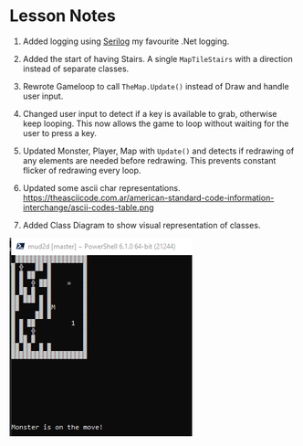 # Lesson Notes

1. Added logging using [Serilog](https://serilog.net/) my favourite .Net logging.  

2. Added the start of having Stairs.  A single `MapTileStairs` with a direction instead of separate classes.

3. Rewrote Gameloop to call `TheMap.Update()` instead of Draw and handle user input.

4. Changed user input to detect if a key is available to grab, otherwise keep looping.  This now allows the game to loop without waiting for the user to press a key.

5. Updated Monster, Player, Map with `Update()` and detects if redrawing of any elements are needed before redrawing.  This prevents constant flicker of redrawing every loop.

6. Updated some ascii char representations.  https://theasciicode.com.ar/american-standard-code-information-interchange/ascii-codes-table.png

7. Added Class Diagram to show visual representation of classes.

![Screenshot](Annotation.png)